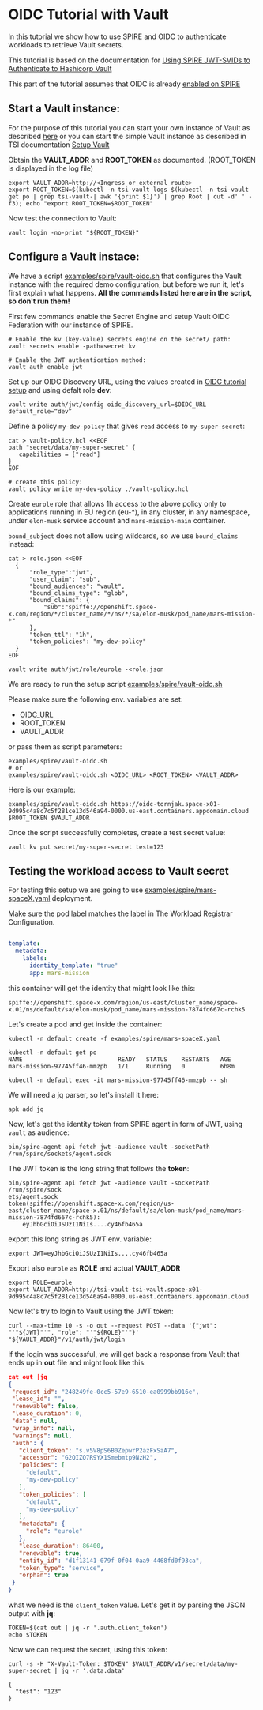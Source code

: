 # OIDC Tutorial with Vault
In this tutorial we show how to use SPIRE and OIDC to authenticate workloads to
retrieve Vault secrets.

This tutorial is based on the documentation for [Using SPIRE JWT-SVIDs to Authenticate
to Hashicorp Vault](https://spiffe.io/docs/latest/keyless/vault/readme/)

This part of the tutorial assumes that OIDC is already [enabled on SPIRE](./spire-oidc-tutorial.md)

## Start a Vault instance:
For the purpose of this tutorial you can start your own instance of Vault
as described [here](https://spiffe.io/docs/latest/keyless/vault/readme/#create-the-config-file-and-run-the-vault-server)
or you can start the simple Vault instance as described in TSI documentation
[Setup Vault](../README.md#setup-vault)

Obtain the **VAULT_ADDR** and **ROOT_TOKEN** as documented. (ROOT_TOKEN is displayed
in the log file)

```console
export VAULT_ADDR=http://<Ingress_or_external_route>
export ROOT_TOKEN=$(kubectl -n tsi-vault logs $(kubectl -n tsi-vault get po | grep tsi-vault-| awk '{print $1}') | grep Root | cut -d' ' -f3); echo "export ROOT_TOKEN=$ROOT_TOKEN"
```

Now test the connection to Vault:
```console
vault login -no-print "${ROOT_TOKEN}"
```

## Configure a Vault instace:
We have a script [examples/spire/vault-oidc.sh](../examples/spire/vault-oidc.sh) that configures the Vault instance with the required demo configuration, but before we run it, let's first explain what happens.
**All the commands listed here are in the script, so don't run them!**

First few commands enable the Secret Engine and setup Vault OIDC Federation with
our instance of SPIRE.

```
# Enable the kv (key-value) secrets engine on the secret/ path:
vault secrets enable -path=secret kv

# Enable the JWT authentication method:
vault auth enable jwt
```

Set up our OIDC Discovery URL, using the values created in [OIDC tutorial setup](./spire-oidc-tutorial.md)
and using defalt role **dev**:
```
vault write auth/jwt/config oidc_discovery_url=$OIDC_URL default_role=“dev”
```

Define a policy `my-dev-policy` that gives `read` access to `my-super-secret`:
```console
cat > vault-policy.hcl <<EOF
path "secret/data/my-super-secret" {
   capabilities = ["read"]
}
EOF

# create this policy:
vault policy write my-dev-policy ./vault-policy.hcl
```
Create `eurole` role that allows 1h access to the above policy only to applications
running in EU region (eu-*), in any cluster, in any namespace, under `elon-musk`
service account and `mars-mission-main` container.

`bound_subject` does not allow using wildcards, so we use `bound_claims` instead:
```console
cat > role.json <<EOF
  {
      "role_type":"jwt",
      "user_claim": "sub",
      "bound_audiences": "vault",
      "bound_claims_type": "glob",
      "bound_claims": {
          "sub":"spiffe://openshift.space-x.com/region/*/cluster_name/*/ns/*/sa/elon-musk/pod_name/mars-mission-*"
      },
      "token_ttl": "1h",
      "token_policies": "my-dev-policy"
  }
EOF

vault write auth/jwt/role/eurole -<role.json
```

We are ready to run the setup script [examples/spire/vault-oidc.sh](../examples/spire/vault-oidc.sh)

Please make sure the following env. variables are set:
* OIDC_URL
* ROOT_TOKEN
* VAULT_ADDR

or pass them as script parameters:

```
examples/spire/vault-oidc.sh
# or
examples/spire/vault-oidc.sh <OIDC_URL> <ROOT_TOKEN> <VAULT_ADDR>

```
Here is our example:
```console
examples/spire/vault-oidc.sh https://oidc-tornjak.space-x01-9d995c4a8c7c5f281ce13d546a94-0000.us-east.containers.appdomain.cloud $ROOT_TOKEN $VAULT_ADDR
```


Once the script successfully completes,
create a test secret value:
```console
vault kv put secret/my-super-secret test=123
```

## Testing the workload access to Vault secret
For testing this setup we are going to use
[examples/spire/mars-spaceX.yaml](examples/spire/mars-spaceX.yaml) deployment.

Make sure the pod label matches the label in The Workload Registrar Configuration.

```yaml

template:
  metadata:
    labels:
      identity_template: "true"
      app: mars-mission

```
this container will get the identity that might look like this:

`spiffe://openshift.space-x.com/region/us-east/cluster_name/space-x.01/ns/default/sa/elon-musk/pod_name/mars-mission-7874fd667c-rchk5`

Let's create a pod and get inside the container:

```console
kubectl -n default create -f examples/spire/mars-spaceX.yaml

kubectl -n default get po
NAME                           READY   STATUS    RESTARTS   AGE
mars-mission-97745ff46-mmzpb   1/1     Running   0          6h8m

kubectl -n default exec -it mars-mission-97745ff46-mmzpb -- sh
```

We will need a jq parser, so let's install it here:

```console
apk add jq

```

Now, let's get the identity token from SPIRE agent in form of JWT, using `vault` as audience:

```console
bin/spire-agent api fetch jwt -audience vault -socketPath /run/spire/sockets/agent.sock
```

The JWT token is the long string that follows the **token**:

```console
bin/spire-agent api fetch jwt -audience vault -socketPath /run/spire/sock
ets/agent.sock
token(spiffe://openshift.space-x.com/region/us-east/cluster_name/space-x.01/ns/default/sa/elon-musk/pod_name/mars-mission-7874fd667c-rchk5):
	eyJhbGciOiJSUzI1NiIs....cy46fb465a
```

export this long string as JWT env. variable:

```
export JWT=eyJhbGciOiJSUzI1NiIs....cy46fb465a
```
Export also `eurole` as **ROLE** and actual **VAULT_ADDR**

```console
export ROLE=eurole
export VAULT_ADDR=http://tsi-vault-tsi-vault.space-x01-9d995c4a8c7c5f281ce13d546a94-0000.us-east.containers.appdomain.cloud
```
Now let's try to login to Vault using the JWT token:

```console
curl --max-time 10 -s -o out --request POST --data '{"jwt": "'"${JWT}"'", "role": "'"${ROLE}"'"}' "${VAULT_ADDR}"/v1/auth/jwt/login
```

If the login was successful, we will get back a response from Vault that ends up in **out** file and might look like this:

```json
cat out |jq
{
 "request_id": "248249fe-0cc5-57e9-6510-ea0999bb916e",
 "lease_id": "",
 "renewable": false,
 "lease_duration": 0,
 "data": null,
 "wrap_info": null,
 "warnings": null,
 "auth": {
   "client_token": "s.v5V8pS6B0ZepwrP2azFxSaA7",
   "accessor": "G2QIZQ7R9YX1Smebmtp9NzH2",
   "policies": [
     "default",
     "my-dev-policy"
   ],
   "token_policies": [
     "default",
     "my-dev-policy"
   ],
   "metadata": {
     "role": "eurole"
   },
   "lease_duration": 86400,
   "renewable": true,
   "entity_id": "d1f13141-079f-0f04-0aa9-4468fd0f93ca",
   "token_type": "service",
   "orphan": true
 }
}
```
what we need is the `client_token` value. Let's get it by parsing the JSON output with **jq**:

```console
TOKEN=$(cat out | jq -r '.auth.client_token')
echo $TOKEN
```
Now we can request the secret, using this token:
```console
curl -s -H "X-Vault-Token: $TOKEN" $VAULT_ADDR/v1/secret/data/my-super-secret | jq -r '.data.data'

{
  "test": "123"
}
```
